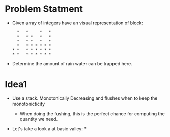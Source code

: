 # Problem Statment

* Given array of integers have an visual representation of block:
    ```
      *   *     *   *
      *   * *   *   *
      *   * *   *   *
      *   * * * * * *
    * *   * * * * * *
    * *   * * * * * *
    ```

* Determine the amount of rain water can be trapped here.

# Idea1

* Use a stack. Monotonically Decreasing and flushes when to keep the monotonicticity
  * When doing the fushing, this is the perfect chance for computing the quantity we need.

* Let's take a look a at basic valley: 
  * 